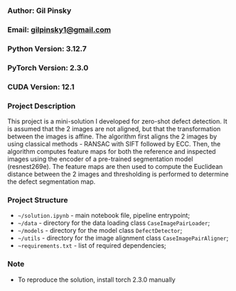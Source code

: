 ### Author: Gil Pinsky
### Email: gilpinsky1@gmail.com

### Python Version: 3.12.7
### PyTorch Version: 2.3.0
### CUDA Version: 12.1

### Project Description
This project is a mini-solution I developed for zero-shot defect detection.
It is assumed that the 2 images are not aligned, but that the transformation between the images is affine.
The algorithm first aligns the 2 images by using classical methods - RANSAC with SIFT followed by ECC.
Then, the algorithm computes feature maps for both the reference and inspected images using the encoder of a pre-trained segmentation model (resnest269e).
The feature maps are then used to compute the Euclidean distance between the 2 images and thresholding is performed to determine the defect segmentation map.

### Project Structure 

* ```~/solution.ipynb``` - main notebook file, pipeline entrypoint;
* ```~/data``` - directory for the data loading class ```CaseImagePairLoader```;
* ```~/models``` - directory for the model class ```DefectDetector```;
* ```~/utils``` - directory for the image alignment class ```CaseImagePairAligner```;
* ```~requirements.txt``` - list of required dependencies;

### Note
* To  reproduce the solution, install torch 2.3.0 manually